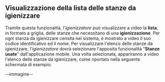 ## Visualizzazione della lista delle stanze da igienizzare
Tramite questa funzionalità, l'*igienizzatore* può visualizzare a video la **lista**, in formato a griglia, delle stanze che necessitano di una **igienizzazione**. Per ogni stanza da igienizzare censita nel sistema, è mostrato a video il suo codice identificativo ed il nome. Per visualizzare l'elenco delle stanze da igienizzare, l'*igienizzatore* dovrà selezionare l'apposita funzionalità "**Stanze usate**" dall'applicazione mobile. Una volta selezionata, appariranno a video l'elenco delle stanze da igienizzare, come riportato nella seguente schermata di esempio:

--immagine--


